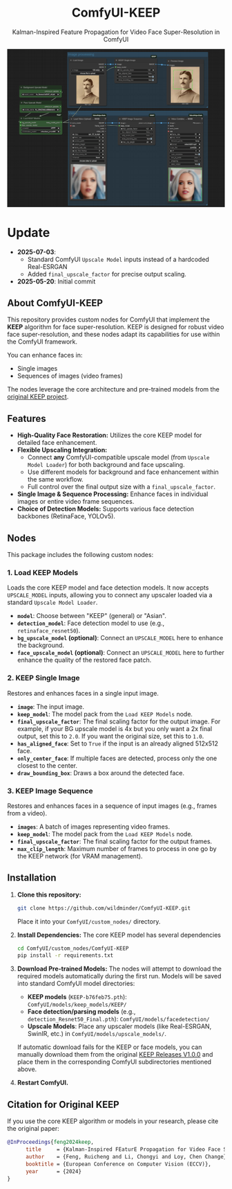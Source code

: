 <div align="center">

<h1>ComfyUI-KEEP</h1>
Kalman-Inspired Feature Propagation for Video Face Super-Resolution in ComfyUI

<p align="center">
  <img src="./assets/keep-preview.png" alt="ComfyUI-KEEP Workflow Example">
</p>
    
</div>


# Update
- **2025-07-03**: 
	*   Standard ComfyUI `Upscale Model` inputs instead of a hardcoded Real-ESRGAN
	*   Added `final_upscale_factor` for precise output scaling.
- **2025-05-20**: Initial commit

## About ComfyUI-KEEP
This repository provides custom nodes for ComfyUI that implement the **KEEP** algorithm for face super-resolution. KEEP is designed for robust video face super-resolution, and these nodes adapt its capabilities for use within the ComfyUI framework.

You can enhance faces in:
*   Single images
*   Sequences of images (video frames)

The nodes leverage the core architecture and pre-trained models from the <a href="https://github.com/jnjaby/KEEP">original KEEP project</a>.

## Features

*   **High-Quality Face Restoration:** Utilizes the core KEEP model for detailed face enhancement.
*   **Flexible Upscaling Integration:**
    *   Connect **any** ComfyUI-compatible upscale model (from `Upscale Model Loader`) for both background and face upscaling.
    *   Use different models for background and face enhancement within the same workflow.
    *   Full control over the final output size with a `final_upscale_factor`.
*   **Single Image & Sequence Processing:** Enhance faces in individual images or entire video frame sequences.
*   **Choice of Detection Models:** Supports various face detection backbones (RetinaFace, YOLOv5).


## Nodes
This package includes the following custom nodes:

### 1. Load KEEP Models
   Loads the core KEEP model and face detection models. It now accepts `UPSCALE_MODEL` inputs, allowing you to connect any upscaler loaded via a standard `Upscale Model Loader`.

-   **`model`**: Choose between "KEEP" (general) or "Asian".
-   **`detection_model`**: Face detection model to use (e.g., `retinaface_resnet50`).
-   **`bg_upscale_model` (optional)**: Connect an `UPSCALE_MODEL` here to enhance the background.
-   **`face_upscale_model` (optional)**: Connect an `UPSCALE_MODEL` here to further enhance the quality of the restored face patch.

### 2. KEEP Single Image
   Restores and enhances faces in a single input image.

-   **`image`**: The input image.
-   **`keep_model`**: The model pack from the `Load KEEP Models` node.
-   **`final_upscale_factor`**: The final scaling factor for the output image. For example, if your BG upscale model is 4x but you only want a 2x final output, set this to `2.0`. If you want the original size, set this to `1.0`.
-   **`has_aligned_face`**: Set to `True` if the input is an already aligned 512x512 face.
-   **`only_center_face`**: If multiple faces are detected, process only the one closest to the center.
-   **`draw_bounding_box`**: Draws a box around the detected face.

### 3. KEEP Image Sequence
   Restores and enhances faces in a sequence of input images (e.g., frames from a video).

-   **`images`**: A batch of images representing video frames.
-   **`keep_model`**: The model pack from the `Load KEEP Models` node.
-   **`final_upscale_factor`**: The final scaling factor for the output frames.
-   **`max_clip_length`**: Maximum number of frames to process in one go by the KEEP network (for VRAM management).

## Installation

1.  **Clone this repository:**
    ```bash
    git clone https://github.com/wildminder/ComfyUI-KEEP.git
    ```
    Place it into your `ComfyUI/custom_nodes/` directory.

2.  **Install Dependencies:**
    The core KEEP model has several dependencies
    ```bash
    cd ComfyUI/custom_nodes/ComfyUI-KEEP
    pip install -r requirements.txt
    ```

3.  **Download Pre-trained Models:**
    The nodes will attempt to download the required models automatically during the first run. Models will be saved into standard ComfyUI model directories:
    *   **KEEP models** (`KEEP-b76feb75.pth`): `ComfyUI/models/keep_models/KEEP/`
    *   **Face detection/parsing models** (e.g., `detection_Resnet50_Final.pth`): `ComfyUI/models/facedetection/`
    *   **Upscale Models**: Place any upscaler models (like Real-ESRGAN, SwinIR, etc.) in `ComfyUI/models/upscale_models/`.

    If automatic download fails for the KEEP or face models, you can manually download them from the original [KEEP Releases V1.0.0](https://github.com/jnjaby/KEEP/releases/tag/v1.0.0) and place them in the corresponding ComfyUI subdirectories mentioned above.

4.  **Restart ComfyUI.**

## Citation for Original KEEP

If you use the core KEEP algorithm or models in your research, please cite the original paper:

```bibtex
@InProceedings{feng2024keep,
      title     = {Kalman-Inspired FEaturE Propagation for Video Face Super-Resolution},
      author    = {Feng, Ruicheng and Li, Chongyi and Loy, Chen Change},
      booktitle = {European Conference on Computer Vision (ECCV)},
      year      = {2024}
}
```